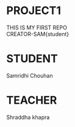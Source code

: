 # PROJECT1
THIS IS MY FIRST REPO
<br>
CREATOR-SAM{student}

# STUDENT 
Samridhi Chouhan

# TEACHER 
Shraddha khapra

